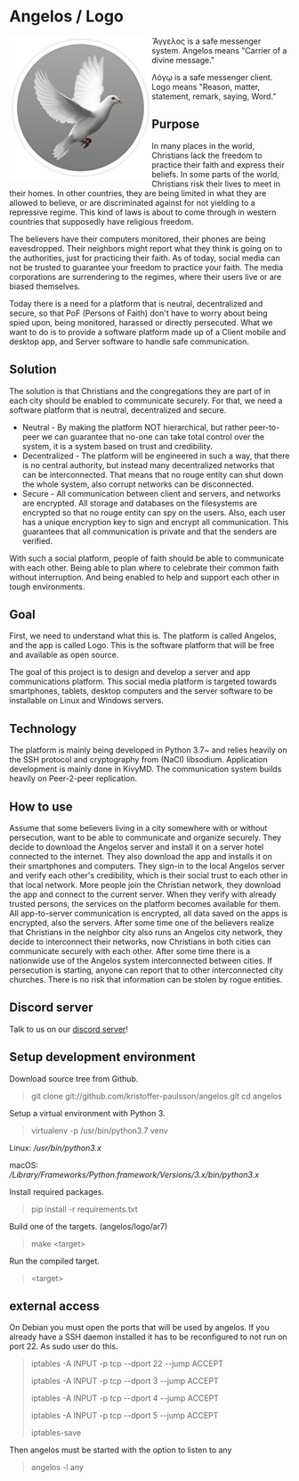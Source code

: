 # Angelos / Logo

<img align="left" height="256" src="https://github.com/kristoffer-paulsson/angelos/blob/master/art/angelos.png"/>

Ἄγγελος is a safe messenger system. Angelos means "Carrier of a divine message."

Λόγῳ is a safe messenger client. Logo means "Reason, matter, statement, remark, saying, Word."

## Purpose

In many places in the world, Christians lack the freedom to practice their faith and express their beliefs. In some parts of the world, Christians risk their lives to meet in their homes. In other countries, they are being limited in what they are allowed to believe, or are discriminated against for not yielding to a repressive regime. This kind of laws is about to come through in western countries that supposedly have religious freedom.

The believers have their computers monitored, their phones are being eavesdropped. Their neighbors might report what they think is going on to the authorities, just for practicing their faith. As of today, social media can not be trusted to guarantee your freedom to practice your faith. The media corporations are surrendering to the regimes, where their users live or are biased themselves.

Today there is a need for a platform that is neutral, decentralized and secure, so that PoF (Persons of Faith) don't have to worry about being spied upon, being monitored, harassed or directly persecuted. What we want to do is to provide a software platform made up of a Client mobile and desktop app, and Server software to handle safe communication.

## Solution

The solution is that Christians and the congregations they are part of in each city should be enabled to communicate securely. For that, we need a software platform that is neutral, decentralized and secure.

* Neutral - By making the platform NOT hierarchical, but rather peer-to-peer we can guarantee that no-one can take total control over the system, it is a system based on trust and credibility.
* Decentralized - The platform will be engineered in such a way, that there is no central authority, but instead many decentralized networks that can be interconnected. That means that no rouge entity can shut down the whole system, also corrupt networks can be disconnected.
* Secure - All communication between client and servers, and networks are encrypted. All storage and databases on the filesystems are encrypted so that no rouge entity can spy on the users. Also, each user has a unique encryption key to sign and encrypt all communication. This guarantees that all communication is private and that the senders are verified.

With such a social platform, people of faith should be able to communicate with each other. Being able to plan where to celebrate their common faith without interruption. And being enabled to help and support each other in tough environments.

## Goal

First, we need to understand what this is. The platform is called Angelos, and the app is called Logo. This is the software platform that will be free and available as open source.

The goal of this project is to design and develop a server and app communications platform. This social media platform is targeted towards smartphones, tablets, desktop computers and the server software to be installable on Linux and Windows servers.

## Technology

The platform is mainly being developed in Python 3.7~ and relies heavily on the SSH protocol and cryptography from (NaCl) libsodium. Application development is mainly done in KivyMD. The communication system builds heavily on Peer-2-peer replication.

## How to use

Assume that some believers living in a city somewhere with or without persecution, want to be able to communicate and organize securely. They decide to download the Angelos server and install it on a server hotel connected to the internet. They also download the app and installs it on their smartphones and computers. They sign-in to the local Angelos server and verify each other's credibility, which is their social trust to each other in that local network. More people join the Christian network, they download the app and connect to the current server. When they verify with already trusted persons, the services on the platform becomes available for them. All app-to-server communication is encrypted, all data saved on the apps is encrypted, also the servers. After some time one of the believers realize that Christians in the neighbor city also runs an Angelos city network, they decide to interconnect their networks, now Christians in both cities can communicate securely with each other. After some time there is a nationwide use of the Angelos system interconnected between cities. If persecution is starting, anyone can report that to other interconnected city churches. There is no risk that information can be stolen by rogue entities.

## Discord server
Talk to us on our [discord server](https://discord.gg/TPx65rT)!

## Setup development environment
Download source tree from Github.
> git clone git://github.com/kristoffer-paulsson/angelos.git
> cd angelos

Setup a virtual environment with Python 3.
> virtualenv -p /usr/bin/python3.7 venv

Linux: */usr/bin/python3.x*

macOS: */Library/Frameworks/Python.framework/Versions/3.x/bin/python3.x*

Install required packages.
> pip install -r requirements.txt

Build one of the targets. (angelos/logo/ar7)
> make &lt;target&gt;

Run the compiled target.
> &lt;target&gt;

## external access

On Debian you must open the ports that will be used by angelos. If you already have a SSH daemon installed it has to be reconfigured to not run on port 22. As sudo user do this.

> iptables -A INPUT -p tcp --dport 22 --jump ACCEPT
>
> iptables -A INPUT -p tcp --dport 3 --jump ACCEPT
>
> iptables -A INPUT -p tcp --dport 4 --jump ACCEPT
>
> iptables -A INPUT -p tcp --dport 5 --jump ACCEPT
>
> iptables-save

Then angelos must be started with the option to listen to any

> angelos -l any
